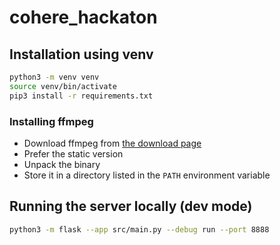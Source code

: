 # cohere_hackaton

## Installation using venv

```bash
python3 -m venv venv
source venv/bin/activate
pip3 install -r requirements.txt
```

### Installing ffmpeg

- Download ffmpeg from [the download page](https://ffmpeg.org/download.html)
- Prefer the static version
- Unpack the binary
- Store it in a directory listed in the `PATH` environment variable

## Running the server locally (dev mode)

```bash
python3 -m flask --app src/main.py --debug run --port 8888
```
